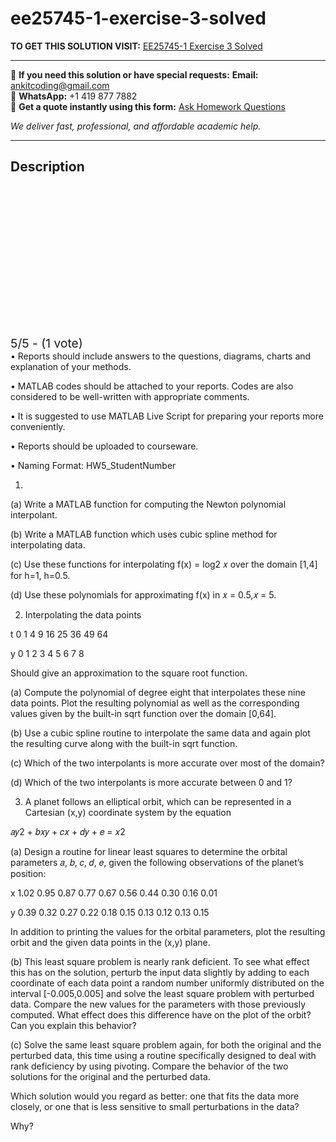 # ee25745-1-exercise-3-solved
**TO GET THIS SOLUTION VISIT:** [EE25745-1 Exercise 3 Solved](https://www.ankitcodinghub.com/product/ee25745-1-solved-4/)


---

📩 **If you need this solution or have special requests:** **Email:** ankitcoding@gmail.com  
📱 **WhatsApp:** +1 419 877 7882  
📄 **Get a quote instantly using this form:** [Ask Homework Questions](https://www.ankitcodinghub.com/services/ask-homework-questions/)

*We deliver fast, professional, and affordable academic help.*

---

<h2>Description</h2>



<div class="kk-star-ratings kksr-auto kksr-align-center kksr-valign-top" data-payload="{&quot;align&quot;:&quot;center&quot;,&quot;id&quot;:&quot;112806&quot;,&quot;slug&quot;:&quot;default&quot;,&quot;valign&quot;:&quot;top&quot;,&quot;ignore&quot;:&quot;&quot;,&quot;reference&quot;:&quot;auto&quot;,&quot;class&quot;:&quot;&quot;,&quot;count&quot;:&quot;1&quot;,&quot;legendonly&quot;:&quot;&quot;,&quot;readonly&quot;:&quot;&quot;,&quot;score&quot;:&quot;5&quot;,&quot;starsonly&quot;:&quot;&quot;,&quot;best&quot;:&quot;5&quot;,&quot;gap&quot;:&quot;4&quot;,&quot;greet&quot;:&quot;Rate this product&quot;,&quot;legend&quot;:&quot;5\/5 - (1 vote)&quot;,&quot;size&quot;:&quot;24&quot;,&quot;title&quot;:&quot;EE25745-1 Exercise 3 Solved&quot;,&quot;width&quot;:&quot;138&quot;,&quot;_legend&quot;:&quot;{score}\/{best} - ({count} {votes})&quot;,&quot;font_factor&quot;:&quot;1.25&quot;}">

<div class="kksr-stars">

<div class="kksr-stars-inactive">
            <div class="kksr-star" data-star="1" style="padding-right: 4px">


<div class="kksr-icon" style="width: 24px; height: 24px;"></div>
        </div>
            <div class="kksr-star" data-star="2" style="padding-right: 4px">


<div class="kksr-icon" style="width: 24px; height: 24px;"></div>
        </div>
            <div class="kksr-star" data-star="3" style="padding-right: 4px">


<div class="kksr-icon" style="width: 24px; height: 24px;"></div>
        </div>
            <div class="kksr-star" data-star="4" style="padding-right: 4px">


<div class="kksr-icon" style="width: 24px; height: 24px;"></div>
        </div>
            <div class="kksr-star" data-star="5" style="padding-right: 4px">


<div class="kksr-icon" style="width: 24px; height: 24px;"></div>
        </div>
    </div>

<div class="kksr-stars-active" style="width: 138px;">
            <div class="kksr-star" style="padding-right: 4px">


<div class="kksr-icon" style="width: 24px; height: 24px;"></div>
        </div>
            <div class="kksr-star" style="padding-right: 4px">


<div class="kksr-icon" style="width: 24px; height: 24px;"></div>
        </div>
            <div class="kksr-star" style="padding-right: 4px">


<div class="kksr-icon" style="width: 24px; height: 24px;"></div>
        </div>
            <div class="kksr-star" style="padding-right: 4px">


<div class="kksr-icon" style="width: 24px; height: 24px;"></div>
        </div>
            <div class="kksr-star" style="padding-right: 4px">


<div class="kksr-icon" style="width: 24px; height: 24px;"></div>
        </div>
    </div>
</div>


<div class="kksr-legend" style="font-size: 19.2px;">
            5/5 - (1 vote)    </div>
    </div>
• Reports should include answers to the questions, diagrams, charts and explanation of your methods.

• MATLAB codes should be attached to your reports. Codes are also considered to be well-written with appropriate comments.

• It is suggested to use MATLAB Live Script for preparing your reports more conveniently.

• Reports should be uploaded to courseware.

• Naming Format: HW5_StudentNumber

1.

(a) Write a MATLAB function for computing the Newton polynomial interpolant.

(b) Write a MATLAB function which uses cubic spline method for interpolating data.

(c) Use these functions for interpolating f(x) = log2 𝑥 over the domain [1,4] for h=1, h=0.5.

(d) Use these polynomials for approximating f(x) in 𝑥 = 0.5,𝑥 = 5.

2. Interpolating the data points

t 0 1 4 9 16 25 36 49 64

y 0 1 2 3 4 5 6 7 8

Should give an approximation to the square root function.

(a) Compute the polynomial of degree eight that interpolates these nine data points. Plot the resulting polynomial as well as the corresponding values given by the built-in sqrt function over the domain [0,64].

(b) Use a cubic spline routine to interpolate the same data and again plot the resulting curve along with the built-in sqrt function.

(c) Which of the two interpolants is more accurate over most of the domain?

(d) Which of the two interpolants is more accurate between 0 and 1?

3. A planet follows an elliptical orbit, which can be represented in a Cartesian (x,y) coordinate system by the equation

𝑎𝑦2 + 𝑏𝑥𝑦 + 𝑐𝑥 + 𝑑𝑦 + 𝑒 = 𝑥2

(a) Design a routine for linear least squares to determine the orbital parameters 𝑎, 𝑏, 𝑐, 𝑑, 𝑒, given the following observations of the planet’s position:

x 1.02 0.95 0.87 0.77 0.67 0.56 0.44 0.30 0.16 0.01

y 0.39 0.32 0.27 0.22 0.18 0.15 0.13 0.12 0.13 0.15

In addition to printing the values for the orbital parameters, plot the resulting orbit and the given data points in the (x,y) plane.

(b) This least square problem is nearly rank deficient. To see what effect this has on the solution, perturb the input data slightly by adding to each coordinate of each data point a random number uniformly distributed on the interval [-0.005,0.005] and solve the least square problem with perturbed data. Compare the new values for the parameters with those previously computed. What effect does this difference have on the plot of the orbit? Can you explain this behavior?

(c) Solve the same least square problem again, for both the original and the perturbed data, this time using a routine specifically designed to deal with rank deficiency by using pivoting. Compare the behavior of the two solutions for the original and the perturbed data.

Which solution would you regard as better: one that fits the data more closely, or one that is less sensitive to small perturbations in the data?

Why?
